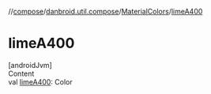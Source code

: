 //[compose](../../../index.md)/[danbroid.util.compose](../index.md)/[MaterialColors](index.md)/[limeA400](lime-a400.md)



# limeA400  
[androidJvm]  
Content  
val [limeA400](lime-a400.md): Color  



